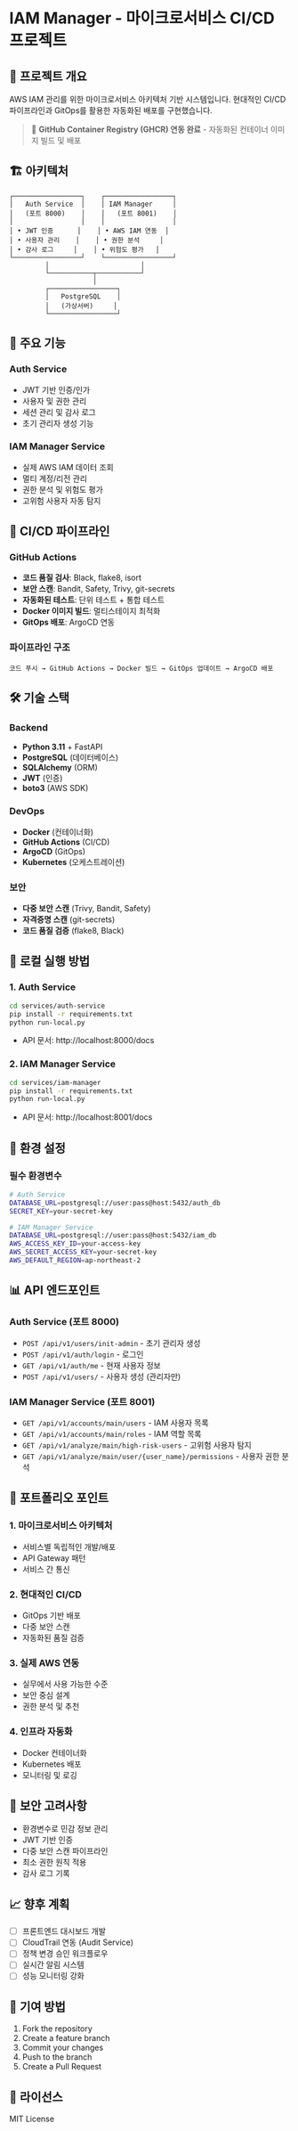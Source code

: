 # IAM Manager - 마이크로서비스 CI/CD 프로젝트

## 🎯 프로젝트 개요

AWS IAM 관리를 위한 마이크로서비스 아키텍처 기반 시스템입니다.
현대적인 CI/CD 파이프라인과 GitOps를 활용한 자동화된 배포를 구현했습니다.

> 🚀 **GitHub Container Registry (GHCR) 연동 완료** - 자동화된 컨테이너 이미지 빌드 및 배포

## 🏗️ 아키텍처

```
┌─────────────────┐    ┌─────────────────┐
│   Auth Service  │    │ IAM Manager     │
│   (포트 8000)    │    │   (포트 8001)    │
│                 │    │                 │
│ • JWT 인증      │    │ • AWS IAM 연동  │
│ • 사용자 관리    │    │ • 권한 분석     │
│ • 감사 로그     │    │ • 위험도 평가   │
└─────────────────┘    └─────────────────┘
         │                       │
         └───────────┬───────────┘
                     │
         ┌─────────────────┐
         │   PostgreSQL    │
         │   (가상서버)     │
         └─────────────────┘
```

## 🚀 주요 기능

### Auth Service
- JWT 기반 인증/인가
- 사용자 및 권한 관리
- 세션 관리 및 감사 로그
- 초기 관리자 생성 기능

### IAM Manager Service
- 실제 AWS IAM 데이터 조회
- 멀티 계정/리전 관리
- 권한 분석 및 위험도 평가
- 고위험 사용자 자동 탐지

## 🔄 CI/CD 파이프라인

### GitHub Actions
- **코드 품질 검사**: Black, flake8, isort
- **보안 스캔**: Bandit, Safety, Trivy, git-secrets
- **자동화된 테스트**: 단위 테스트 + 통합 테스트
- **Docker 이미지 빌드**: 멀티스테이지 최적화
- **GitOps 배포**: ArgoCD 연동

### 파이프라인 구조
```
코드 푸시 → GitHub Actions → Docker 빌드 → GitOps 업데이트 → ArgoCD 배포
```

## 🛠️ 기술 스택

### Backend
- **Python 3.11** + FastAPI
- **PostgreSQL** (데이터베이스)
- **SQLAlchemy** (ORM)
- **JWT** (인증)
- **boto3** (AWS SDK)

### DevOps
- **Docker** (컨테이너화)
- **GitHub Actions** (CI/CD)
- **ArgoCD** (GitOps)
- **Kubernetes** (오케스트레이션)

### 보안
- **다중 보안 스캔** (Trivy, Bandit, Safety)
- **자격증명 스캔** (git-secrets)
- **코드 품질 검증** (flake8, Black)

## 🚀 로컬 실행 방법

### 1. Auth Service
```bash
cd services/auth-service
pip install -r requirements.txt
python run-local.py
```
- API 문서: http://localhost:8000/docs

### 2. IAM Manager Service
```bash
cd services/iam-manager
pip install -r requirements.txt
python run-local.py
```
- API 문서: http://localhost:8001/docs

## 🔧 환경 설정

### 필수 환경변수
```bash
# Auth Service
DATABASE_URL=postgresql://user:pass@host:5432/auth_db
SECRET_KEY=your-secret-key

# IAM Manager Service
DATABASE_URL=postgresql://user:pass@host:5432/iam_db
AWS_ACCESS_KEY_ID=your-access-key
AWS_SECRET_ACCESS_KEY=your-secret-key
AWS_DEFAULT_REGION=ap-northeast-2
```

## 📊 API 엔드포인트

### Auth Service (포트 8000)
- `POST /api/v1/users/init-admin` - 초기 관리자 생성
- `POST /api/v1/auth/login` - 로그인
- `GET /api/v1/auth/me` - 현재 사용자 정보
- `POST /api/v1/users/` - 사용자 생성 (관리자만)

### IAM Manager Service (포트 8001)
- `GET /api/v1/accounts/main/users` - IAM 사용자 목록
- `GET /api/v1/accounts/main/roles` - IAM 역할 목록
- `GET /api/v1/analyze/main/high-risk-users` - 고위험 사용자 탐지
- `GET /api/v1/analyze/main/user/{user_name}/permissions` - 사용자 권한 분석

## 🎯 포트폴리오 포인트

### 1. 마이크로서비스 아키텍처
- 서비스별 독립적인 개발/배포
- API Gateway 패턴
- 서비스 간 통신

### 2. 현대적인 CI/CD
- GitOps 기반 배포
- 다중 보안 스캔
- 자동화된 품질 검증

### 3. 실제 AWS 연동
- 실무에서 사용 가능한 수준
- 보안 중심 설계
- 권한 분석 및 추천

### 4. 인프라 자동화
- Docker 컨테이너화
- Kubernetes 배포
- 모니터링 및 로깅

## 🔐 보안 고려사항

- 환경변수로 민감 정보 관리
- JWT 기반 인증
- 다중 보안 스캔 파이프라인
- 최소 권한 원칙 적용
- 감사 로그 기록

## 📈 향후 계획

- [ ] 프론트엔드 대시보드 개발
- [ ] CloudTrail 연동 (Audit Service)
- [ ] 정책 변경 승인 워크플로우
- [ ] 실시간 알림 시스템
- [ ] 성능 모니터링 강화

## 🤝 기여 방법

1. Fork the repository
2. Create a feature branch
3. Commit your changes
4. Push to the branch
5. Create a Pull Request

## 📄 라이선스

MIT License
